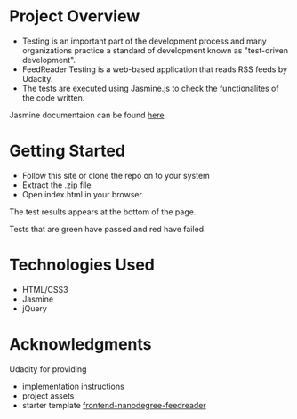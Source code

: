# Project Overview
- Testing is an important part of the development process and many organizations practice a standard of development known as "test-driven development". 
- FeedReader Testing is a web-based application that reads RSS feeds by Udacity. 
- The tests are executed using Jasmine.js to check the functionalites of the code written.

Jasmine documentaion can be found [here](https://jasmine.github.io/)

# Getting Started
- Follow this site or clone the repo on to your system
- Extract the .zip file
- Open index.html in your browser.

The test results appears at the bottom of the page.

Tests that are green have passed and red have failed.

# Technologies Used
- HTML/CSS3
- Jasmine
- jQuery

# Acknowledgments
Udacity for providing
- implementation instructions
- project assets
- starter template [frontend-nanodegree-feedreader](https://github.com/udacity/frontend-nanodegree-feedreader) 
